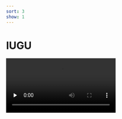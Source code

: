 ```yaml
---
sort: 3
show: 1
---
```


# IUGU

<video id="video" controls="" preload="none" poster="">
      <source id="mp4" src="../assets/videos/cs-Gcash.mp4" type="video/mp4">
</videos>
